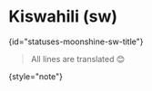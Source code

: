 # Kiswahili (sw)
{id="statuses-moonshine-sw-title"}



> All lines are translated 😊
>
{style="note"}
